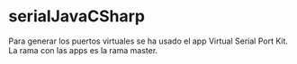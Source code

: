 # serialJavaCSharp

Para generar los puertos virtuales se ha usado el app Virtual Serial Port Kit.
La rama con las apps es la rama master.
